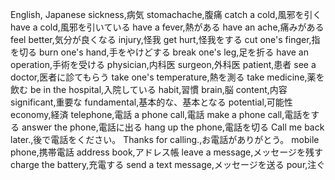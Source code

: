 English, Japanese
sickness,病気
stomachache,腹痛
catch a cold,風邪を引く
have a cold,風邪を引いている
have a fever,熱がある
have an ache,痛みがある
feel better,気分が良くなる
injury,怪我
get hurt,怪我をする
cut one's finger,指を切る
burn one's hand,手をやけどする
break one's leg,足を折る
have an operation,手術を受ける
physician,内科医
surgeon,外科医
patient,患者
see a doctor,医者に診てもらう
take one's temperature,熱を測る
take medicine,薬を飲む
be in the hospital,入院している
habit,習慣
brain,脳
content,内容
significant,重要な
fundamental,基本的な、基本となる
potential,可能性
economy,経済
telephone,電話
a phone call,電話
make a phone call,電話をする
answer the phone,電話に出る
hang up the phone,電話を切る
Call me back later.,後で電話をください。
Thanks for calling.,お電話がありがとう。
mobile phone,携帯電話
address book,アドレス帳
leave a message,メッセージを残す
charge the battery,充電する
send a text message,メッセージを送る
pour,注ぐ
